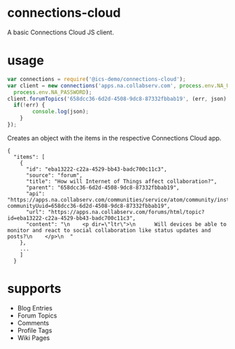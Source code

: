 # connections-cloud

A basic Connections Cloud JS client.

# usage
```javascript
var connections = require('@ics-demo/connections-cloud');
var client = new connections('apps.na.collabserv.com', process.env.NA_USER,
  process.env.NA_PASSWORD);
client.forumTopics('658dcc36-6d2d-4508-9dc8-87332fbbab19', (err, json) => {
  if(!err) {
		console.log(json);
	}
});
```

Creates an object with the items in the respective Connections Cloud app.

```
{
  "items": [
    {
      "id": "eba13222-c22a-4529-bb43-badc700c11c3",
      "source": "forum",
      "title": "How will Internet of Things affect collaboration?",
      "parent": "658dcc36-6d2d-4508-9dc8-87332fbbab19",
      "api": "https://apps.na.collabserv.com/communities/service/atom/community/instance?communityUuid=658dcc36-6d2d-4508-9dc8-87332fbbab19",
      "url": "https://apps.na.collabserv.com/forums/html/topic?id=eba13222-c22a-4529-bb43-badc700c11c3",
      "content": "\n    <p dir=\"ltr\">\n      Will devices be able to monitor and react to social collaboration like status updates and posts?\n    </p>\n  "
    },
    ...
    ]
  }
```
# supports
* Blog Entries
* Forum Topics
* Comments
* Profile Tags
* Wiki Pages
